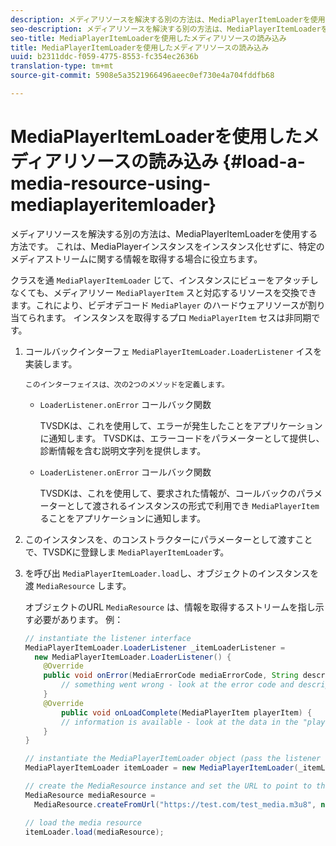 ```yaml
---
description: メディアリソースを解決する別の方法は、MediaPlayerItemLoaderを使用する方法です。 これは、MediaPlayerインスタンスをインスタンス化せずに、特定のメディアストリームに関する情報を取得する場合に役立ちます。
seo-description: メディアリソースを解決する別の方法は、MediaPlayerItemLoaderを使用する方法です。 これは、MediaPlayerインスタンスをインスタンス化せずに、特定のメディアストリームに関する情報を取得する場合に役立ちます。
seo-title: MediaPlayerItemLoaderを使用したメディアリソースの読み込み
title: MediaPlayerItemLoaderを使用したメディアリソースの読み込み
uuid: b2311ddc-f059-4775-8553-fc354ec2636b
translation-type: tm+mt
source-git-commit: 5908e5a3521966496aeec0ef730e4a704fddfb68

---
```



# MediaPlayerItemLoaderを使用したメディアリソースの読み込み {#load-a-media-resource-using-mediaplayeritemloader}

メディアリソースを解決する別の方法は、MediaPlayerItemLoaderを使用する方法です。 これは、MediaPlayerインスタンスをインスタンス化せずに、特定のメディアストリームに関する情報を取得する場合に役立ちます。

クラスを通 `MediaPlayerItemLoader` じて、インスタンスにビューをアタッチしなくても、メディアリソー `MediaPlayerItem` スと対応するリソースを交換できます。これにより、ビデオデコード `MediaPlayer` のハードウェアリソースが割り当てられます。 インスタンスを取得するプロ `MediaPlayerItem` セスは非同期です。

1. コールバックインターフェ `MediaPlayerItemLoader.LoaderListener` イスを実装します。

       このインターフェイスは、次の2つのメソッドを定義します。
   
   * `LoaderListener.onError` コールバック関数

      TVSDKは、これを使用して、エラーが発生したことをアプリケーションに通知します。 TVSDKは、エラーコードをパラメーターとして提供し、診断情報を含む説明文字列を提供します。

   * `LoaderListener.onError` コールバック関数

      TVSDKは、これを使用して、要求された情報が、コールバックのパラメーターとして渡されるインスタンスの形式で利用でき `MediaPlayerItem` ることをアプリケーションに通知します。

1. このインスタンスを、のコンストラクターにパラメーターとして渡すことで、TVSDKに登録しま `MediaPlayerItemLoader`す。
1. を呼び出 `MediaPlayerItemLoader.load`し、オブジェクトのインスタンスを渡 `MediaResource` します。

   オブジェクトのURL `MediaResource` は、情報を取得するストリームを指し示す必要があります。 例：

   ```java
   // instantiate the listener interface 
   MediaPlayerItemLoader.LoaderListener _itemLoaderListener = 
     new MediaPlayerItemLoader.LoaderListener() { 
       @Override 
       public void onError(MediaErrorCode mediaErrorCode, String description) { 
           // something went wrong - look at the error code and description 
       } 
       @Override 
           public void onLoadComplete(MediaPlayerItem playerItem) { 
           // information is available - look at the data in the "playerItem" object 
       } 
   } 
   
   // instantiate the MediaPlayerItemLoader object (pass the listener as parameter) 
   MediaPlayerItemLoader itemLoader = new MediaPlayerItemLoader(_itemLoaderListener); 
   
   // create the MediaResource instance and set the URL to point to the actual media stream 
   MediaResource mediaResource =  
     MediaResource.createFromUrl("https://test.com/test_media.m3u8", null); 
   
   // load the media resource 
   itemLoader.load(mediaResource); 
   ```

